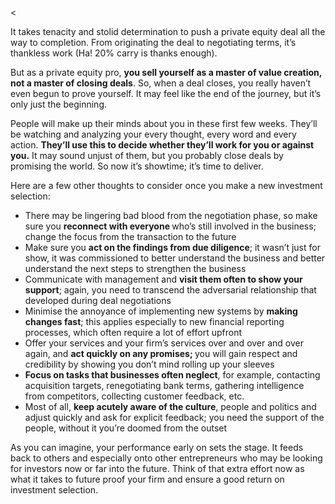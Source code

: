 <<p>It takes tenacity and stolid determination to push a private equity deal all the way to completion. From originating the deal to negotiating terms, it&#8217;s thankless work (Ha! 20% carry is thanks enough).</p><p>But as a private equity pro, <strong>you sell yourself as a master of value creation, not a master of closing deals</strong>. So, when a deal closes, you really haven&#8217;t even begun to prove yourself. It may feel like the end of the journey, but it&#8217;s only just the beginning.</p><p>People will make up their minds about you in these first few weeks. They&#8217;ll be watching and analyzing your every thought, every word and every action. <strong>They&#8217;ll use this to decide whether they&#8217;ll work for you or against you.</strong> It may sound unjust of them, but you probably close deals by promising the world. So now it&#8217;s showtime; it&#8217;s time to deliver.</p><p>Here are a few other thoughts to consider once you make a new investment selection:</p><ul><li>There may be lingering bad blood from the negotiation phase, so make sure you <strong>reconnect with everyone </strong>who&#8217;s still involved in the business; change the focus from the transaction to the future</li><li>Make sure you <strong>act on the findings from due diligence</strong>; it wasn&#8217;t just for show, it was commissioned to better understand the business and better understand the next steps to strengthen the business</li><li>Communicate with management and <strong>visit them often to show your support</strong>; again, you need to transcend the adversarial relationship that developed during deal negotiations</li><li>Minimise the annoyance of implementing new systems by <strong>making changes fast</strong>; this applies especially to new financial reporting processes, which often require a lot of effort upfront</li><li>Offer your services and your firm&#8217;s services over and over and over again, and <strong>act quickly on any promises; </strong>you will gain respect and credibility by showing you don&#8217;t mind rolling up your sleeves</li><li><strong>Focus on tasks that businesses often neglect</strong>, for example, contacting acquisition targets, renegotiating bank terms, gathering intelligence from competitors, collecting customer feedback, etc.</li><li>Most of all, <strong>keep acutely aware of the culture</strong>, people and politics and adjust quickly and ask for explicit feedback; you need the support of the people, without it you&#8217;re doomed from the outset</li></ul><p>As you can imagine, your performance early on sets the stage. It feeds back to others and especially onto other entrepreneurs who may be looking for investors now or far into the future. Think of that extra effort now as what it takes to future proof your firm and ensure a good return on investment selection.</p>
